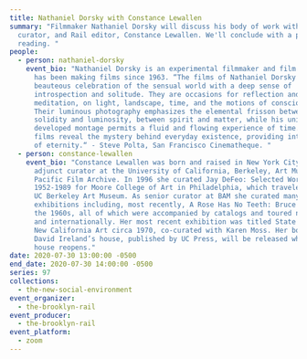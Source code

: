 ```yaml
---
title: Nathaniel Dorsky with Constance Lewallen
summary: "Filmmaker Nathaniel Dorsky will discuss his body of work with writer,
  curator, and Rail editor, Constance Lewallen. We'll conclude with a poetry
  reading. "
people:
  - person: nathaniel-dorsky
    event_bio: "Nathaniel Dorsky is an experimental filmmaker and film editor who
      has been making films since 1963. “The films of Nathaniel Dorsky blend a
      beauteous celebration of the sensual world with a deep sense of
      introspection and solitude. They are occasions for reflection and
      meditation, on light, landscape, time, and the motions of consciousness.
      Their luminous photography emphasizes the elemental frisson between
      solidity and luminosity, between spirit and matter, while his uniquely
      developed montage permits a fluid and flowing experience of time. Dorsky’s
      films reveal the mystery behind everyday existence, providing intimations
      of eternity.“ - Steve Polta, San Francisco Cinematheque. "
  - person: constance-lewallen
    event_bio: "Constance Lewallen was born and raised in New York City. She is an
      adjunct curator at the University of California, Berkeley, Art Museum and
      Pacific Film Archive. In 1996 she curated Jay DeFeo: Selected Works
      1952-1989 for Moore College of Art in Philadelphia, which traveled to the
      UC Berkeley Art Museum. As senior curator at BAM she curated many major
      exhibitions including, most recently, A Rose Has No Teeth: Bruce Nauman in
      the 1960s, all of which were accompanied by catalogs and toured nationally
      and internationally. Her most recent exhibition was titled State of Mind:
      New California Art circa 1970, co-curated with Karen Moss. Her book on
      David Ireland’s house, published by UC Press, will be released when the
      house reopens."
date: 2020-07-30 13:00:00 -0500
end_date: 2020-07-30 14:00:00 -0500
series: 97
collections:
  - the-new-social-environment
event_organizer:
  - the-brooklyn-rail
event_producer:
  - the-brooklyn-rail
event_platform:
  - zoom
---
```

